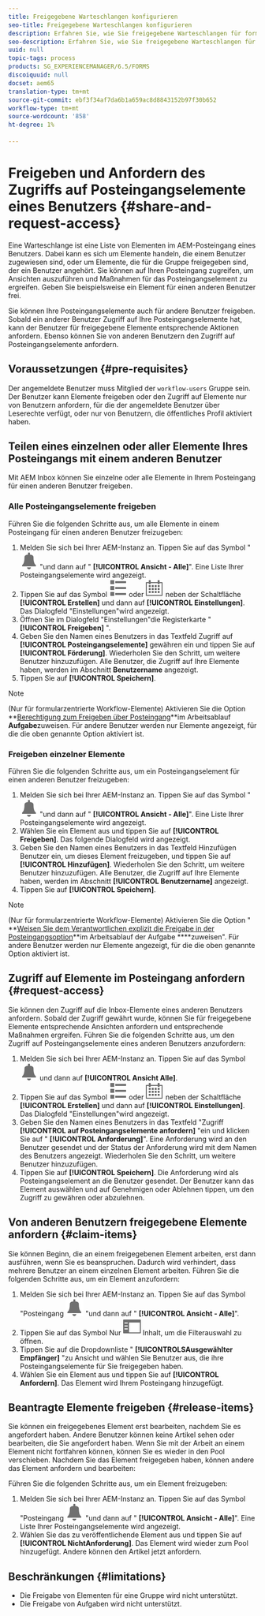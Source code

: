 ```yaml
---
title: Freigegebene Warteschlangen konfigurieren
seo-title: Freigegebene Warteschlangen konfigurieren
description: Erfahren Sie, wie Sie freigegebene Warteschlangen für formularzentrierte Workflows auf AEM Forms unter OSGi verwenden.
seo-description: Erfahren Sie, wie Sie freigegebene Warteschlangen für formularzentrierte Workflows auf AEM Forms unter OSGi verwenden.
uuid: null
topic-tags: process
products: SG_EXPERIENCEMANAGER/6.5/FORMS
discoiquuid: null
docset: aem65
translation-type: tm+mt
source-git-commit: ebf3f34af7da6b1a659ac8d8843152b97f30b652
workflow-type: tm+mt
source-wordcount: '858'
ht-degree: 1%

---
```



# Freigeben und Anfordern des Zugriffs auf Posteingangselemente eines Benutzers {#share-and-request-access}

Eine Warteschlange ist eine Liste von Elementen im AEM-Posteingang eines Benutzers. Dabei kann es sich um Elemente handeln, die einem Benutzer zugewiesen sind, oder um Elemente, die für die Gruppe freigegeben sind, der ein Benutzer angehört. Sie können auf Ihren Posteingang zugreifen, um Ansichten auszuführen und Maßnahmen für das Posteingangselement zu ergreifen. Geben Sie beispielsweise ein Element für einen anderen Benutzer frei.

Sie können Ihre Posteingangselemente auch für andere Benutzer freigeben. Sobald ein anderer Benutzer Zugriff auf Ihre Posteingangselemente hat, kann der Benutzer für freigegebene Elemente entsprechende Aktionen anfordern. Ebenso können Sie von anderen Benutzern den Zugriff auf Posteingangselemente anfordern.

## Voraussetzungen {#pre-requisites}

Der angemeldete Benutzer muss Mitglied der `workflow-users` Gruppe sein. Der Benutzer kann Elemente freigeben oder den Zugriff auf Elemente nur von Benutzern anfordern, für die der angemeldete Benutzer über Leserechte verfügt, oder nur von Benutzern, die öffentliches Profil aktiviert haben.

## Teilen eines einzelnen oder aller Elemente Ihres Posteingangs mit einem anderen Benutzer

Mit AEM Inbox können Sie einzelne oder alle Elemente in Ihrem Posteingang für einen anderen Benutzer freigeben.

### Alle Posteingangselemente freigeben

Führen Sie die folgenden Schritte aus, um alle Elemente in einem Posteingang für einen anderen Benutzer freizugeben:

1. Melden Sie sich bei Ihrer AEM-Instanz an. Tippen Sie auf das Symbol &quot; ![Posteingang](assets/bell.svg) &quot;und dann auf &quot; **[!UICONTROL Ansicht - Alle]**&quot;. Eine Liste Ihrer Posteingangselemente wird angezeigt.
1. Tippen Sie auf das Symbol ![Ansicht-Auswahl](assets/viewlist.svg) oder ![Ansicht-Auswahl](assets/calendar.svg) neben der Schaltfläche **[!UICONTROL Erstellen]** und dann auf **[!UICONTROL Einstellungen]**. Das Dialogfeld &quot;Einstellungen&quot;wird angezeigt.
1. Öffnen Sie im Dialogfeld &quot;Einstellungen&quot;die Registerkarte &quot; **[!UICONTROL Freigeben]** &quot;.
1. Geben Sie den Namen eines Benutzers in das Textfeld Zugriff auf **[!UICONTROL Posteingangselemente]** gewähren ein und tippen Sie auf **[!UICONTROL Förderung]**. Wiederholen Sie den Schritt, um weitere Benutzer hinzuzufügen. Alle Benutzer, die Zugriff auf Ihre Elemente haben, werden im Abschnitt **Benutzername** angezeigt.
1. Tippen Sie auf **[!UICONTROL Speichern]**.

>[!NOTE]
>
>(Nur für formularzentrierte Workflow-Elemente) Aktivieren Sie die Option **[Berechtigung zum Freigeben über Posteingang](aem-forms-workflow-step-reference.md)**im Arbeitsablauf **Aufgabe**zuweisen. Für andere Benutzer werden nur Elemente angezeigt, für die die oben genannte Option aktiviert ist.

### Freigeben einzelner Elemente

Führen Sie die folgenden Schritte aus, um ein Posteingangselement für einen anderen Benutzer freizugeben:

1. Melden Sie sich bei Ihrer AEM-Instanz an. Tippen Sie auf das Symbol &quot; ![Posteingang](assets/bell.svg) &quot;und dann auf &quot; **[!UICONTROL Ansicht - Alle]**&quot;. Eine Liste Ihrer Posteingangselemente wird angezeigt.
1. Wählen Sie ein Element aus und tippen Sie auf **[!UICONTROL Freigeben]**. Das folgende Dialogfeld wird angezeigt.
1. Geben Sie den Namen eines Benutzers in das Textfeld Hinzufügen Benutzer ein, um dieses Element freizugeben, und tippen Sie auf **[!UICONTROL Hinzufügen]**. Wiederholen Sie den Schritt, um weitere Benutzer hinzuzufügen. Alle Benutzer, die Zugriff auf Ihre Elemente haben, werden im Abschnitt **[!UICONTROL Benutzername]** angezeigt.
1. Tippen Sie auf **[!UICONTROL Speichern]**.


>[!NOTE]
>
>(Nur für formularzentrierte Workflow-Elemente) Aktivieren Sie die Option &quot; **[Weisen Sie dem Verantwortlichen explizit die Freigabe in der Posteingangsoption](aem-forms-workflow-step-reference.md)**im Arbeitsablauf der Aufgabe ****zuweisen&quot;. Für andere Benutzer werden nur Elemente angezeigt, für die die oben genannte Option aktiviert ist.

## Zugriff auf Elemente im Posteingang anfordern {#request-access}

Sie können den Zugriff auf die Inbox-Elemente eines anderen Benutzers anfordern. Sobald der Zugriff gewährt wurde, können Sie für freigegebene Elemente entsprechende Ansichten anfordern und entsprechende Maßnahmen ergreifen. Führen Sie die folgenden Schritte aus, um den Zugriff auf Posteingangselemente eines anderen Benutzers anzufordern:

1. Melden Sie sich bei Ihrer AEM-Instanz an. Tippen Sie auf das Symbol ![Ansicht-Auswahl](assets/bell.svg) und dann auf **[!UICONTROL Ansicht Alle]**.
1. Tippen Sie auf das Symbol ![Ansicht-Auswahl](assets/viewlist.svg) oder ![Ansicht-Auswahl](assets/calendar.svg) neben der Schaltfläche **[!UICONTROL Erstellen]** und dann auf **[!UICONTROL Einstellungen]**. Das Dialogfeld &quot;Einstellungen&quot;wird angezeigt.
1. Geben Sie den Namen eines Benutzers in das Textfeld &quot;Zugriff **[!UICONTROL auf Posteingangselemente anfordern]** &quot;ein und klicken Sie auf &quot; **[!UICONTROL Anforderung]**&quot;. Eine Anforderung wird an den Benutzer gesendet und der Status der Anforderung wird mit dem Namen des Benutzers angezeigt. Wiederholen Sie den Schritt, um weitere Benutzer hinzuzufügen.
1. Tippen Sie auf **[!UICONTROL Speichern]**. Die Anforderung wird als Posteingangselement an die Benutzer gesendet. Der Benutzer kann das Element auswählen und auf Genehmigen oder Ablehnen tippen, um den Zugriff zu gewähren oder abzulehnen.


## Von anderen Benutzern freigegebene Elemente anfordern {#claim-items}

Sie können Beginn, die an einem freigegebenen Element arbeiten, erst dann ausführen, wenn Sie es beanspruchen. Dadurch wird verhindert, dass mehrere Benutzer an einem einzelnen Element arbeiten. Führen Sie die folgenden Schritte aus, um ein Element anzufordern:

1. Melden Sie sich bei Ihrer AEM-Instanz an. Tippen Sie auf das Symbol &quot;Posteingang ![Posteingang](assets/bell.svg) &quot;und dann auf &quot; **[!UICONTROL Ansicht - Alle]**&quot;.
1. Tippen Sie auf das Symbol Nur ![](assets/railleft.svg) Inhalt, um die Filterauswahl zu öffnen.
1. Tippen Sie auf die Dropdownliste &quot; **[!UICONTROLSAusgewählter Empfänger]** &quot;zu Ansicht und wählen Sie Benutzer aus, die ihre Posteingangselemente für Sie freigegeben haben.
1. Wählen Sie ein Element aus und tippen Sie auf **[!UICONTROL Anfordern]**. Das Element wird Ihrem Posteingang hinzugefügt.

## Beantragte Elemente freigeben {#release-items}

Sie können ein freigegebenes Element erst bearbeiten, nachdem Sie es angefordert haben. Andere Benutzer können keine Artikel sehen oder bearbeiten, die Sie angefordert haben. Wenn Sie mit der Arbeit an einem Element nicht fortfahren können, können Sie es wieder in den Pool verschieben.   Nachdem Sie das Element freigegeben haben, können andere das Element anfordern und bearbeiten:

Führen Sie die folgenden Schritte aus, um ein Element freizugeben:

1. Melden Sie sich bei Ihrer AEM-Instanz an. Tippen Sie auf das Symbol &quot;Posteingang ![Posteingang](assets/bell.svg) &quot;und dann auf &quot; **[!UICONTROL Ansicht - Alle]**&quot;. Eine Liste Ihrer Posteingangselemente wird angezeigt.
1. Wählen Sie das zu veröffentlichende Element aus und tippen Sie auf **[!UICONTROL NichtAnforderung]**. Das Element wird wieder zum Pool hinzugefügt. Andere können den Artikel jetzt anfordern.

## Beschränkungen {#limitations}

* Die Freigabe von Elementen für eine Gruppe wird nicht unterstützt.
* Die Freigabe von Aufgaben wird nicht unterstützt.
